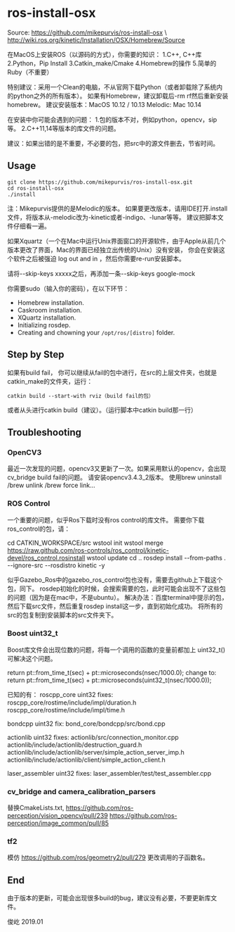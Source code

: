 ros-install-osx   
===============
Source: 
https://github.com/mikepurvis/ros-install-osx \\
http://wiki.ros.org/kinetic/Installation/OSX/Homebrew/Source

在MacOS上安装ROS（以源码的方式），你需要的知识：
1.C++, C++库
2.Python，Pip Install
3.Catkin_make/Cmake
4.Homebrew的操作
5.简单的Ruby（不重要）

特别建议：采用一个Clean的电脑，不从官网下载Python（或者卸载除了系统内的python之外的所有版本）。
如果有Homebrew，建议卸载后-rm rf然后重新安装homebrew。
建议安装版本：MacOS 10.12 / 10.13
Melodic: Mac 10.14

在安装中你可能会遇到的问题：
1.包的版本不对，例如python，opencv，sip等。
2.C++11,14等版本的库文件的问题。

建议：如果出错的是不重要，不必要的包，把src中的源文件删去，节省时间。

Usage
-----

```shell
git clone https://github.com/mikepurvis/ros-install-osx.git
cd ros-install-osx
./install
```

注：Mikepurvis提供的是Melodic的版本。
如果要更改版本，请用IDE打开.install文件，将版本从-melodic改为-kinetic或者-indigo、-lunar等等。
建议把脚本文件仔细看一遍。

如果Xquartz（一个在Mac中运行Unix界面窗口的开源软件，由于Apple从前几个版本更改了界面，Mac的界面已经独立出传统的Unix）没有安装，
你会在安装这个软件之后被强迫 log out and in ，然后你需要re-run安装脚本。

请将--skip-keys xxxxx之后，再添加一条--skip-keys google-mock

你需要sudo（输入你的密码），在以下环节：

   - Homebrew installation.
   - Caskroom installation.
   - XQuartz installation.
   - Initializing rosdep.
   - Creating and chowning your `/opt/ros/[distro]` folder.


Step by Step
------------

如果有build fail， 你可以继续从fail的包中进行，在src的上层文件夹，也就是catkin_make的文件夹，运行：

    catkin build --start-with rviz（build fail的包）

或者从头进行catkin build（建议）。（运行脚本中catkin build那一行）


## Troubleshooting

### OpenCV3

 最近一次发现的问题，opencv3又更新了一次。如果采用默认的opencv，会出现cv_bridge build fail的问题。
 请安装opencv3.4.3_2版本。
 使用brew uninstall /brew unlink /brew force link...

### ROS Control
 一个重要的问题，似乎Ros下载时没有ros control的库文件。
 需要你下载ros_control的包，请：

cd CATKIN_WORKSPACE/src
wstool init
wstool merge https://raw.github.com/ros-controls/ros_control/kinetic-devel/ros_control.rosinstall
wstool update
cd ..
rosdep install --from-paths . --ignore-src --rosdistro kinetic -y

似乎Gazebo_Ros中的gazebo_ros_control包也没有，需要去github上下载这个包，同下。
rosdep初始化的时候，会搜索需要的包，此时可能会出现不了这些包的问题（因为是在mac中，不是ubuntu）。
解决办法：百度terminal中提示的包，然后下载src文件，然后重复rosdep install这一步，直到初始化成功。
将所有的src的包复制到安装脚本的src文件夹下。


### Boost uint32_t
Boost库文件会出现位数的问题，将每一个调用的函数的变量前都加上 uint32_t()可解决这个问题。

return pt::from_time_t(sec) + pt::microseconds(nsec/1000.0);
change to:
return pt::from_time_t(sec) + pt::microseconds(uint32_t(nsec/1000.0));

已知的有：
roscpp_core uint32 fixes:
roscpp_core/rostime/include/impl/duration.h
roscpp_core/rostime/include/impl/time.h

bondcpp uint32 fix:
bond_core/bondcpp/src/bond.cpp

actionlib uint32 fixes:
actionlib/src/connection_monitor.cpp
actionlib/include/actionlib/destruction_guard.h
actionlib/include/actionlib/server/simple_action_server_imp.h
actionlib/include/actionlib/client/simple_action_client.h

laser_assembler uint32 fixes:
laser_assembler/test/test_assembler.cpp

### cv_bridge and camera_calibration_parsers

替换CmakeLists.txt,
https://github.com/ros-perception/vision_opencv/pull/239
https://github.com/ros-perception/image_common/pull/85


### tf2

模仿
https://github.com/ros/geometry2/pull/279
更改调用的子函数名。

End
------------
由于版本的更新，可能会出现很多build的bug，建议没有必要，不要更新库文件。

俊屹 2019.01
